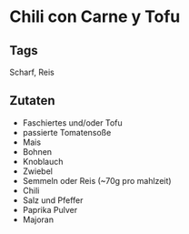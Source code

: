 # Chili con Carne y Tofu

## Tags

Scharf, Reis

## Zutaten

- Faschiertes und/oder Tofu
- passierte Tomatensoße
- Mais
- Bohnen
- Knoblauch
- Zwiebel
- Semmeln oder Reis (~70g pro mahlzeit)
- Chili
- Salz und Pfeffer
- Paprika Pulver
- Majoran